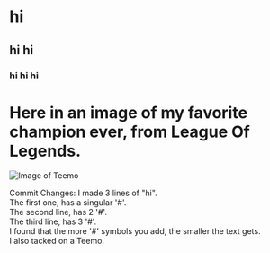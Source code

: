 # hi 
## hi hi 
### hi hi hi 

# Here in an image of my favorite champion ever, from League Of Legends. 
![Image of Teemo](https://ddragon.leagueoflegends.com/cdn/img/champion/splash/Teemo_0.jpg)

Commit Changes: 
I made 3 lines of "hi". <br> 
The first one, has a singular '#'. <br>
The second line, has 2 '#'. <br>
The third line, has 3 '#'. <br>
I found that the more '#' symbols you add, the smaller the text gets. <br>
I also tacked on a Teemo. <br>

